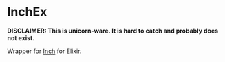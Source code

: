 InchEx
======

**DISCLAIMER: This is unicorn-ware. It is hard to catch and probably does not exist.**

Wrapper for [Inch](http://trivelop.de/inch) for Elixir.

